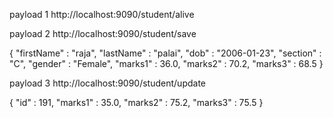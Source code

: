 payload 1 
http://localhost:9090/student/alive

payload 2
http://localhost:9090/student/save

{
	"firstName" : "raja",
	"lastName" : "palai",
	"dob" : "2006-01-23",
	"section" : "C",
	"gender" : "Female",
	"marks1" : 36.0,
	"marks2" : 70.2,
	"marks3" : 68.5
}

payload 3
http://localhost:9090/student/update

{
	"id" : 191,
	"marks1" : 35.0,
	"marks2" : 75.2,
	"marks3" : 75.5
}
